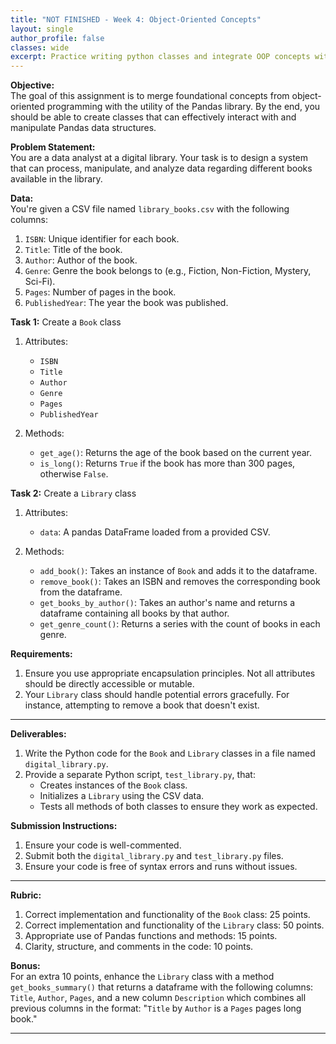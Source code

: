 ```yaml
---
title: "NOT FINISHED - Week 4: Object-Oriented Concepts"
layout: single
author_profile: false
classes: wide
excerpt: Practice writing python classes and integrate OOP concepts with the functionality of the pandas library.
---
```



**Objective:**  
The goal of this assignment is to merge foundational concepts from object-oriented programming with the utility of the Pandas library. By the end, you should be able to create classes that can effectively interact with and manipulate Pandas data structures.

**Problem Statement:**  
You are a data analyst at a digital library. Your task is to design a system that can process, manipulate, and analyze data regarding different books available in the library.

**Data:**  
You're given a CSV file named `library_books.csv` with the following columns:
1. `ISBN`: Unique identifier for each book.
2. `Title`: Title of the book.
3. `Author`: Author of the book.
4. `Genre`: Genre the book belongs to (e.g., Fiction, Non-Fiction, Mystery, Sci-Fi).
5. `Pages`: Number of pages in the book.
6. `PublishedYear`: The year the book was published.

**Task 1:** Create a `Book` class

1. Attributes:
   - `ISBN`
   - `Title`
   - `Author`
   - `Genre`
   - `Pages`
   - `PublishedYear`

2. Methods:
   - `get_age()`: Returns the age of the book based on the current year.
   - `is_long()`: Returns `True` if the book has more than 300 pages, otherwise `False`.

**Task 2:** Create a `Library` class

1. Attributes:
   - `data`: A pandas DataFrame loaded from a provided CSV.

2. Methods:
   - `add_book()`: Takes an instance of `Book` and adds it to the dataframe.
   - `remove_book()`: Takes an ISBN and removes the corresponding book from the dataframe.
   - `get_books_by_author()`: Takes an author's name and returns a dataframe containing all books by that author.
   - `get_genre_count()`: Returns a series with the count of books in each genre.

**Requirements:**

1. Ensure you use appropriate encapsulation principles. Not all attributes should be directly accessible or mutable.
2. Your `Library` class should handle potential errors gracefully. For instance, attempting to remove a book that doesn't exist.

---

**Deliverables:**  

1. Write the Python code for the `Book` and `Library` classes in a file named `digital_library.py`.
2. Provide a separate Python script, `test_library.py`, that:
   - Creates instances of the `Book` class.
   - Initializes a `Library` using the CSV data.
   - Tests all methods of both classes to ensure they work as expected.

**Submission Instructions:**  

1. Ensure your code is well-commented.
2. Submit both the `digital_library.py` and `test_library.py` files.
3. Ensure your code is free of syntax errors and runs without issues.

---

**Rubric:**  

1. Correct implementation and functionality of the `Book` class: 25 points.
2. Correct implementation and functionality of the `Library` class: 50 points.
3. Appropriate use of Pandas functions and methods: 15 points.
4. Clarity, structure, and comments in the code: 10 points.

**Bonus:**  
For an extra 10 points, enhance the `Library` class with a method `get_books_summary()` that returns a dataframe with the following columns: `Title`, `Author`, `Pages`, and a new column `Description` which combines all previous columns in the format: "`Title` by `Author` is a `Pages` pages long book."

---
